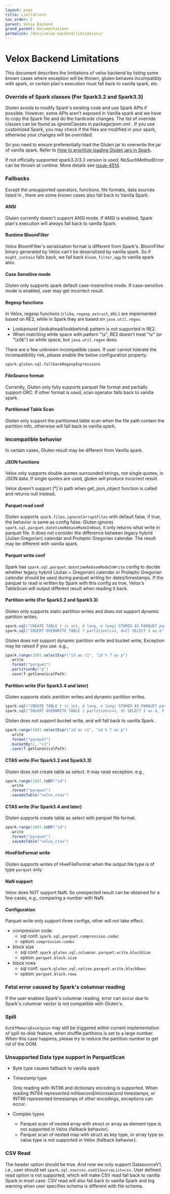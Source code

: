 ```yaml
---
layout: page
title: Limitations
nav_order: 2
parent: Velox Backend
grand_parent: Documentations
permalink: /docs/velox-backend/limitations/
---
```


# Velox Backend Limitations
This document describes the limitations of velox backend by listing some known cases where exception will be thrown, gluten behaves incompatibly with spark, or certain plan's execution
must fall back to vanilla spark, etc.

### Override of Spark classes (For Spark3.2 and Spark3.3)
Gluten avoids to modify Spark's existing code and use Spark APIs if possible. However, some APIs aren't exposed in Vanilla spark and we have to copy the Spark file and do the hardcode changes. The list of override classes can be found as ignoreClasses in package/pom.xml . If you use customized Spark, you may check if the files are modified in your spark, otherwise your changes will be overrided.

So you need to ensure preferentially load the Gluten jar to overwrite the jar of vanilla spark. Refer to [How to prioritize loading Gluten jars in Spark](https://github.com/apache/incubator-gluten/blob/main/docs/velox-backend-troubleshooting.md#incompatible-class-error-when-using-native-writer).

If not officially supported spark3.2/3.3 version is used, NoSuchMethodError can be thrown at runtime. More details see [issue-4514](https://github.com/apache/incubator-gluten/issues/4514).

### Fallbacks
Except the unsupported operators, functions, file formats, data sources listed in , there are some known cases also fall back to Vanilla Spark. 

#### ANSI
Gluten currently doesn't support ANSI mode. If ANSI is enabled, Spark plan's execution will always fall back to vanilla Spark.

#### Runtime BloomFilter
Velox BloomFilter's serialization format is different from Spark's. BloomFilter binary generated by Velox can't be deserialized by vanilla spark. So if `might_contain` falls back, we fall back `bloom_filter_agg` to vanilla spark also.

#### Case Sensitive mode
Gluten only supports spark default case-insensitive mode. If case-sensitive mode is enabled, user may get incorrect result.

#### Regexp functions
In Velox, regexp functions (`rlike`, `regexp_extract`, etc.) are implemented based on RE2, while in Spark they are based on `java.util.regex`.
* Lookaround (lookahead/lookbehind) pattern is not supported in RE2.
* When matching white space with pattern "\\s", RE2 doesn't treat "\v" (or "\x0b") as white space, but `java.util.regex` does.

There are a few unknown incompatible cases. If user cannot tolerate the incompatibility risk, please enable the below configuration property.
```
spark.gluten.sql.fallbackRegexpExpressions
```

#### FileSource format
Currently, Gluten only fully supports parquet file format and partially support ORC. If other format is used, scan operator falls back to vanilla spark.

#### Partitioned Table Scan
Gluten only support the partitioned table scan when the file path contain the partition info, otherwise will fall back to vanilla spark.

### Incompatible behavior
In certain cases, Gluten result may be different from Vanilla spark.

#### JSON functions
Velox only supports double quotes surrounded strings, not single quotes, in JSON data. If single quotes are used, gluten will produce incorrect result.

Velox doesn't support [*] in path when get_json_object function is called and returns null instead.

#### Parquet read conf
Gluten supports `spark.files.ignoreCorruptFiles` with default false, if true, the behavior is same as config false.
Gluten ignores `spark.sql.parquet.datetimeRebaseModeInRead`, it only returns what write in parquet file. It does not consider the difference between legacy
hybrid (Julian Gregorian) calendar and Proleptic Gregorian calendar. The result may be different with vanilla spark.

#### Parquet write conf
Spark has `spark.sql.parquet.datetimeRebaseModeInWrite` config to decide whether legacy hybrid (Julian + Gregorian) calendar 
or Proleptic Gregorian calendar should be used during parquet writing for dates/timestamps. If the parquet to read is written
by Spark with this config as true, Velox's TableScan will output different result when reading it back.

#### Partition write (For Spark3.2 and Spark3.3)

Gluten only supports static partition writes and does not support dynamic partition writes.

```scala
spark.sql("CREATE TABLE t (c int, d long, e long) STORED AS PARQUET partitioned by (c, d)")
spark.sql("INSERT OVERWRITE TABLE t partition(c=1, d=2) SELECT 3 as e")
```
Gluten does not support dynamic partition write and bucket write, Exception may be raised if you use. e.g.,

```scala
spark.range(100).selectExpr("id as c1", "id % 7 as p")
  .write
  .format("parquet")
  .partitionBy("p")
  .save(f.getCanonicalPath)
```

#### Partition write (For Spark3.4 and later)

Gluten supports static partition writes and dynamic partition writes.

```scala
spark.sql("CREATE TABLE t (c int, d long, e long) STORED AS PARQUET partitioned by (c, d)")
spark.sql("INSERT OVERWRITE TABLE t partition(c=1, d) SELECT 2 as d, 3 as e")
```

Gluten does not support bucket write, and will fall back to vanilla Spark.

```scala
spark.range(100).selectExpr("id as c1", "id % 7 as p")
  .write
  .format("parquet")
  .bucketBy(2, "c1")
  .save(f.getCanonicalPath)
```

#### CTAS write (For Spark3.2 and Spark3.3)

Gluten does not create table as select. It may raise exception. e.g.,

```scala
spark.range(100).toDF("id")
  .write
  .format("parquet")
  .saveAsTable("velox_ctas")
```

#### CTAS write (For Spark3.4 and later)

Gluten supports create table as select with parquet file format.

```scala
spark.range(100).toDF("id")
  .write
  .format("parquet")
  .saveAsTable("velox_ctas")
```

#### HiveFileFormat write

Gluten supports writes of HiveFileFormat when the output file type is of type `parquet` only

#### NaN support
Velox does NOT support NaN. So unexpected result can be obtained for a few cases, e.g., comparing a number with NaN.

#### Configuration

Parquet write only support three configs, other will not take effect.

- compression code:
  - sql conf: `spark.sql.parquet.compression.codec`
  - option: `compression.codec`
- block size
  - sql conf: `spark.gluten.sql.columnar.parquet.write.blockSize`
  - option: `parquet.block.size`
- block rows
  - sql conf: `spark.gluten.sql.native.parquet.write.blockRows`
  - option: `parquet.block.rows`



### Fetal error caused by Spark's columnar reading
If the user enables Spark's columnar reading, error can occur due to Spark's columnar vector is not compatible with
Gluten's.

### Spill

`OutOfMemoryExcetpion` may still be triggered within current implementation of spill-to-disk feature, when shuffle partitions is set to a large number. When this case happens, please try to reduce the partition number to get rid of the OOM.

### Unsupported Data type support in ParquetScan

- Byte type causes fallback to vanilla spark
- Timestamp type

  Only reading with INT96 and dictionary encoding is supported. When reading INT64 represented millisecond/microsecond timestamps, or INT96 represented timestamps of other encodings, exceptions can occur.

- Complex types
  - Parquet scan of nested array with struct or array as element type is not supported in Velox (fallback behavior).
  - Parquet scan of nested map with struct as key type, or array type as value type is not supported in Velox (fallback behavior).

### CSV Read
The header option should be true. And now we only support DatasourceV1, i.e., user should set `spark.sql.sources.useV1SourceList=csv`. User defined read option is not supported, which will make CSV read fall back to vanilla Spark in most case.
CSV read will also fall back to vanilla Spark and log warning when user specifies schema is different with file schema.
